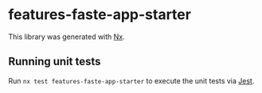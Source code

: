 # features-faste-app-starter

This library was generated with [Nx](https://nx.dev).

## Running unit tests

Run `nx test features-faste-app-starter` to execute the unit tests via [Jest](https://jestjs.io).
